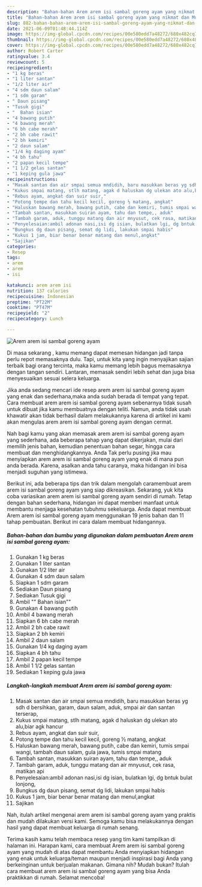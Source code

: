 ```yaml
---
description: "Bahan-bahan Arem arem isi sambal goreng ayam yang nikmat dan Mudah Dibuat"
title: "Bahan-bahan Arem arem isi sambal goreng ayam yang nikmat dan Mudah Dibuat"
slug: 882-bahan-bahan-arem-arem-isi-sambal-goreng-ayam-yang-nikmat-dan-mudah-dibuat
date: 2021-06-09T01:48:44.114Z
image: https://img-global.cpcdn.com/recipes/00e580edd7a48272/680x482cq70/arem-arem-isi-sambal-goreng-ayam-foto-resep-utama.jpg
thumbnail: https://img-global.cpcdn.com/recipes/00e580edd7a48272/680x482cq70/arem-arem-isi-sambal-goreng-ayam-foto-resep-utama.jpg
cover: https://img-global.cpcdn.com/recipes/00e580edd7a48272/680x482cq70/arem-arem-isi-sambal-goreng-ayam-foto-resep-utama.jpg
author: Robert Carter
ratingvalue: 3.4
reviewcount: 5
recipeingredient:
- "1 kg beras"
- "1 liter santan"
- "1/2 liter air"
- "4 sdm daun salam"
- "1 sdm garam"
- " Daun pisang"
- "Tusuk gigi"
- "  Bahan isian"
- "4 bawang putih"
- "4 bawang merah"
- "6 bh cabe merah"
- "2 bh cabe rawit"
- "2 bh kemiri"
- "2 daun salam"
- "1/4 kg daging ayam"
- "4 bh tahu"
- "2 papan kecil tempe"
- "1 1/2 gelas santan"
- "1 keping gula jawa"
recipeinstructions:
- "Masak santan dan air smpai semua mndidih, baru masukkan beras yg sdh d bersihkan, garam, daun salam, aduk, smpai air dan santan terserap,"
- "Kukus smpai matang, stlh matang, agak d haluskan dg ulekan ato alu,biar agk hancur"
- "Rebus ayam, angkat dan suir suir,"
- "Potong tempe dan tahu kecil kecil, goreng ½ matang, angkat"
- "Haluskan bawang merah, bawang putih, cabe dan kemiri, tumis smpai wangi, tambah daun salam, gula jawa, tumis smpai matang"
- "Tambah santan, masukkan suiran ayam, tahu dan tempe,, aduk"
- "Tambah garam, aduk, tunggu matang dan air mnyusut, cek rasa, matikan api"
- "Penyelesaian:ambil adonan nasi,isi dg isian, bulatkan lgi, dg bntuk bulat lonjong,"
- "Bungkus dg daun pisang, semat dg lidi, lakukan smpai habis"
- "Kukus 1 jam, biar benar benar matang dan menul,angkat"
- "Sajikan"
categories:
- Resep
tags:
- arem
- arem
- isi

katakunci: arem arem isi 
nutrition: 137 calories
recipecuisine: Indonesian
preptime: "PT22M"
cooktime: "PT47M"
recipeyield: "2"
recipecategory: Lunch

---
```



![Arem arem isi sambal goreng ayam](https://img-global.cpcdn.com/recipes/00e580edd7a48272/680x482cq70/arem-arem-isi-sambal-goreng-ayam-foto-resep-utama.jpg)

Di masa  sekarang , kamu memang dapat memesan hidangan jadi tanpa perlu repot memasaknya dulu. Tapi, untuk kita yang ingin menyajikan sajian terbaik bagi orang tercinta, maka kamu memang lebih bagus memasaknya dengan tangan sendiri. Lantaran, memasak sendiri lebih sehat dan juga bisa menyesuaikan sesuai selera keluarga.

Jika anda sedang mencari ide resep arem arem isi sambal goreng ayam yang enak dan sederhana,maka anda sudah berada di tempat yang tepat. Cara membuat arem arem isi sambal goreng ayam  sebenarnya tidak susah untuk dibuat jika kamu membuatnya dengan teliti. Namun, anda tidak usah khawatir akan tidak berhasil dalam melakukannya 
karena di artikel ini kami akan mengulas arem arem isi sambal goreng ayam dengan cermat.  



Nah bagi kamu yang akan memasak arem arem isi sambal goreng ayam yang sederhana, ada beberapa tahap yang dapat dikerjakan, mulai dari memilih jenis bahan, kemudian penentuan bahan segar, hingga cara membuat dan menghidangkannya. Anda Tak perlu pusing jika mau menyiapkan arem arem isi sambal goreng ayam yang enak di mana pun anda berada. Karena, asalkan anda  tahu caranya, maka hidangan ini bisa menjadi suguhan yang istimewa.

Berikut ini, ada beberapa tips dan trik dalam mengolah caramembuat arem arem isi sambal goreng ayam yang siap dikreasikan. Sekarang, yuk kita coba variasikan arem arem isi sambal goreng ayam sendiri di rumah. Tetap dengan bahan sederhana, hidangan ini dapat memberi manfaat untuk membantu menjaga kesehatan tubuhmu sekeluarga. Anda dapat membuat Arem arem isi sambal goreng ayam menggunakan 19 jenis bahan dan 11 tahap pembuatan. Berikut ini cara dalam membuat hidangannya.

<!--inarticleads1-->

##### Bahan-bahan dan bumbu yang digunakan dalam pembuatan Arem arem isi sambal goreng ayam:

1. Gunakan 1 kg beras
1. Gunakan 1 liter santan
1. Gunakan 1/2 liter air
1. Gunakan 4 sdm daun salam
1. Siapkan 1 sdm garam
1. Sediakan  Daun pisang
1. Sediakan Tusuk gigi
1. Ambil  &#34;&#34; Bahan isian&#34;&#34;
1. Gunakan 4 bawang putih
1. Ambil 4 bawang merah
1. Siapkan 6 bh cabe merah
1. Ambil 2 bh cabe rawit
1. Siapkan 2 bh kemiri
1. Ambil 2 daun salam
1. Gunakan 1/4 kg daging ayam
1. Siapkan 4 bh tahu
1. Ambil 2 papan kecil tempe
1. Ambil 1 1/2 gelas santan
1. Sediakan 1 keping gula jawa




<!--inarticleads2-->

##### Langkah-langkah membuat Arem arem isi sambal goreng ayam:

1. Masak santan dan air smpai semua mndidih, baru masukkan beras yg sdh d bersihkan, garam, daun salam, aduk, smpai air dan santan terserap,
1. Kukus smpai matang, stlh matang, agak d haluskan dg ulekan ato alu,biar agk hancur
1. Rebus ayam, angkat dan suir suir,
1. Potong tempe dan tahu kecil kecil, goreng ½ matang, angkat
1. Haluskan bawang merah, bawang putih, cabe dan kemiri, tumis smpai wangi, tambah daun salam, gula jawa, tumis smpai matang
1. Tambah santan, masukkan suiran ayam, tahu dan tempe,, aduk
1. Tambah garam, aduk, tunggu matang dan air mnyusut, cek rasa, matikan api
1. Penyelesaian:ambil adonan nasi,isi dg isian, bulatkan lgi, dg bntuk bulat lonjong,
1. Bungkus dg daun pisang, semat dg lidi, lakukan smpai habis
1. Kukus 1 jam, biar benar benar matang dan menul,angkat
1. Sajikan




Nah, itulah artikel mengenai  arem arem isi sambal goreng ayam  yang praktis dan mudah dilakukan versi kami. Semoga kamu bisa melakukannya dengan hasil yang dapat membuat keluarga di rumah senang. 

Terima kasih kamu telah membaca resep yang tim kami tampilkan di halaman ini. Harapan kami, cara membuat  Arem arem isi sambal goreng ayam yang mudah di atas dapat membantu Anda menyiapkan hidangan yang enak untuk keluarga/teman maupun menjadi inspirasi bagi Anda yang berkeinginan untuk berjualan makanan. Gimana nih? Mudah bukan? Itulah cara membuat arem arem isi sambal goreng ayam yang bisa Anda praktikkan di rumah. Selamat mencoba!

